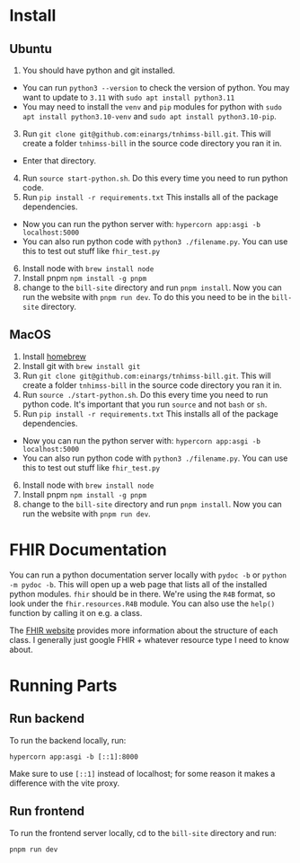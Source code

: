 # Install
## Ubuntu
1. You should have python and git installed.
  - You can run `python3 --version` to check the version of python. You may want
    to update to `3.11` with `sudo apt install python3.11`
  - You may need to install the `venv` and `pip` modules for python with
    `sudo apt install python3.10-venv` and
    `sudo apt install python3.10-pip`.
3. Run `git clone git@github.com:einargs/tnhimss-bill.git`. This will create a
  folder `tnhimss-bill` in the source code directory you ran it in.
  - Enter that directory.
4. Run `source start-python.sh`. Do this every time you need to run python code.
5. Run `pip install -r requirements.txt` This installs all of the package
  dependencies.
  - Now you can run the python server with: `hypercorn app:asgi -b localhost:5000`
  - You can also run python code with `python3 ./filename.py`. You can use this
    to test out stuff like `fhir_test.py`
6. Install node with `brew install node`
7. Install pnpm `npm install -g pnpm`
8. change to the `bill-site` directory and run `pnpm install`. Now you can run
  the website with `pnpm run dev`. To do this you need to be in the `bill-site`
  directory.

## MacOS
1. Install [homebrew](https://brew.sh/)
2. Install git with `brew install git`
3. Run `git clone git@github.com:einargs/tnhimss-bill.git`. This will create a
  folder `tnhimss-bill` in the source code directory you ran it in.
4. Run `source ./start-python.sh`. Do this every time you need to run python code.
  It's important that you run `source` and not `bash` or `sh`.
5. Run `pip install -r requirements.txt` This installs all of the package
  dependencies.
  - Now you can run the python server with: `hypercorn app:asgi -b localhost:5000`
  - You can also run python code with `python3 ./filename.py`. You can use this
    to test out stuff like `fhir_test.py`
6. Install node with `brew install node`
7. Install pnpm `npm install -g pnpm`
8. change to the `bill-site` directory and run `pnpm install`. Now you can run
  the website with `pnpm run dev`.

# FHIR Documentation
You can run a python documentation server locally with `pydoc -b` or
`python -m pydoc -b`.  This will open up a web page that lists all of the
installed python modules. `fhir` should be in there. We're using the `R4B`
format, so look under the `fhir.resources.R4B` module. You can also use the
`help()` function by calling it on e.g. a class.

The [FHIR website](https://www.hl7.org/fhir/) provides more information about
the structure of each class. I generally just google FHIR + whatever resource
type I need to know about.

# Running Parts
## Run backend
To run the backend locally, run:
```
hypercorn app:asgi -b [::1]:8000
```
Make sure to use `[::1]` instead of localhost; for some reason it makes a
difference with the vite proxy.

## Run frontend
To run the frontend server locally, cd to the `bill-site` directory and
run:
```
pnpm run dev
```
